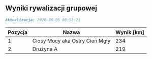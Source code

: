 ## Wyniki rywalizacji grupowej

```markdown
Aktualizacja: 2020-06-05 00:51:21
```

Pozycja | Nazwa | Wynik [km] |
------------ | -------------  | -------------
 1 |Ciosy Mocy aka Ostry Cień Mgły | 234 
 2 |Drużyna A | 219